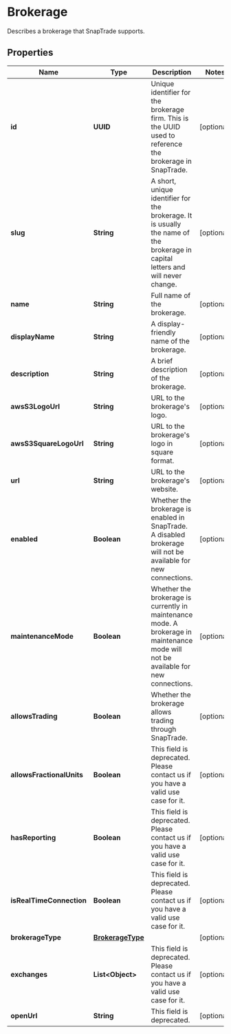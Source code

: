 

# Brokerage

Describes a brokerage that SnapTrade supports.

## Properties

| Name | Type | Description | Notes |
|------------ | ------------- | ------------- | -------------|
|**id** | **UUID** | Unique identifier for the brokerage firm. This is the UUID used to reference the brokerage in SnapTrade. |  [optional] |
|**slug** | **String** | A short, unique identifier for the brokerage. It is usually the name of the brokerage in capital letters and will never change. |  [optional] |
|**name** | **String** | Full name of the brokerage. |  [optional] |
|**displayName** | **String** | A display-friendly name of the brokerage. |  [optional] |
|**description** | **String** | A brief description of the brokerage. |  [optional] |
|**awsS3LogoUrl** | **String** | URL to the brokerage&#39;s logo. |  [optional] |
|**awsS3SquareLogoUrl** | **String** | URL to the brokerage&#39;s logo in square format. |  [optional] |
|**url** | **String** | URL to the brokerage&#39;s website. |  [optional] |
|**enabled** | **Boolean** | Whether the brokerage is enabled in SnapTrade. A disabled brokerage will not be available for new connections. |  [optional] |
|**maintenanceMode** | **Boolean** | Whether the brokerage is currently in maintenance mode. A brokerage in maintenance mode will not be available for new connections. |  [optional] |
|**allowsTrading** | **Boolean** | Whether the brokerage allows trading through SnapTrade. |  [optional] |
|**allowsFractionalUnits** | **Boolean** | This field is deprecated. Please contact us if you have a valid use case for it. |  [optional] |
|**hasReporting** | **Boolean** | This field is deprecated. Please contact us if you have a valid use case for it. |  [optional] |
|**isRealTimeConnection** | **Boolean** | This field is deprecated. Please contact us if you have a valid use case for it. |  [optional] |
|**brokerageType** | [**BrokerageType**](BrokerageType.md) |  |  [optional] |
|**exchanges** | **List&lt;Object&gt;** | This field is deprecated. Please contact us if you have a valid use case for it. |  [optional] |
|**openUrl** | **String** | This field is deprecated. |  [optional] |



